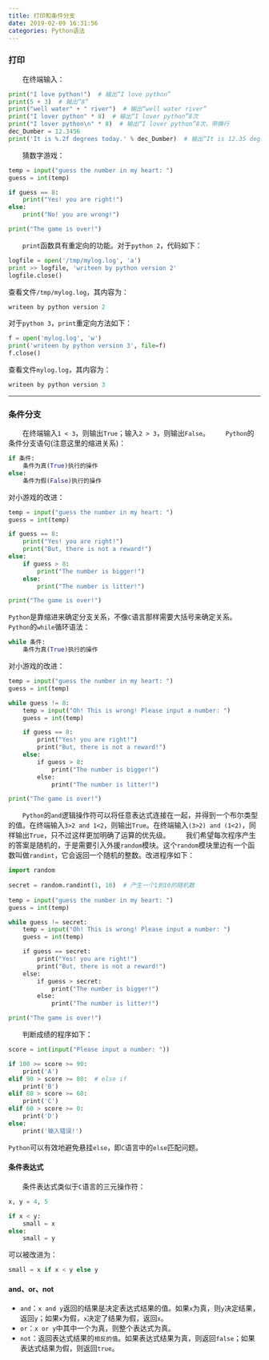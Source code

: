 ```yaml
---
title: 打印和条件分支
date: 2019-02-09 16:31:56
categories: Python语法
---
```

### 打印

&emsp;&emsp;在终端输入：

``` python
print("I love python!")  # 输出“I love python”
print(5 + 3)  # 输出“8”
print("well water" + " river")  # 输出“well water river”
print("I lover python" * 8)  # 输出“I lover python”8次
print("I lover python\n" * 8)  # 输出“I lover python”8次，带换行
dec_Dumber = 12.3456
print('It is %.2f degrees today.' % dec_Dumber)  # 输出“It is 12.35 degrees today.”
```

&emsp;&emsp;猜数字游戏：

``` python
temp = input("guess the number in my heart: ")
guess = int(temp)

if guess == 8:
    print("Yes! you are right!")
else:
    print("No! you are wrong!")

print("The game is over!")
```

&emsp;&emsp;`print`函数具有重定向的功能。对于`python 2`，代码如下：

``` python
logfile = open('/tmp/mylog.log', 'a')
print >> logfile, 'writeen by python version 2'
logfile.close()
```

查看文件`/tmp/mylog.log`，其内容为：

``` python
writeen by python version 2
```

对于`python 3`，`print`重定向方法如下：

``` python
f = open('mylog.log', 'w')
print('writeen by python version 3', file=f)
f.close()
```

查看文件`mylog.log`，其内容为：

``` python
writeen by python version 3
```

---

### 条件分支

&emsp;&emsp;在终端输入`1 < 3`，则输出`True`；输入`2 > 3`，则输出`False`。
&emsp;&emsp;`Python`的条件分支语句(注意这里的缩进关系)：

``` python
if 条件:
    条件为真(True)执行的操作
else:
    条件为假(False)执行的操作
```

对小游戏的改进：

``` python
temp = input("guess the number in my heart: ")
guess = int(temp)

if guess == 8:
    print("Yes! you are right!")
    print("But, there is not a reward!")
else:
    if guess > 8:
        print("The number is bigger!")
    else:
        print("The number is litter!")

print("The game is over!")
```

`Python`是靠缩进来确定分支关系，不像`C`语言那样需要大括号来确定关系。
&emsp;&emsp;`Python`的`while`循环语法：

``` python
while 条件:
    条件为真(True)执行的操作
```

对小游戏的改进：

``` python
temp = input("guess the number in my heart: ")
guess = int(temp)

while guess != 8:
    temp = input("Oh! This is wrong! Please input a number: ")
    guess = int(temp)

    if guess == 8:
        print("Yes! you are right!")
        print("But, there is not a reward!")
    else:
        if guess > 8:
            print("The number is bigger!")
        else:
            print("The number is litter!")

print("The game is over!")
```

&emsp;&emsp;`Python`的`and`逻辑操作符可以将任意表达式连接在一起，并得到一个布尔类型的值。在终端输入`3>2 and 1<2`，则输出`True`。在终端输入`(3>2) and (1<2)`，同样输出`True`，只不过这样更加明确了运算的优先级。
&emsp;&emsp;我们希望每次程序产生的答案是随机的，于是需要引入外援`random`模块。这个`random`模块里边有一个函数叫做`randint`，它会返回一个随机的整数。改进程序如下：

``` python
import random
​
secret = random.randint(1, 10)  # 产生一个1到10的随机数
​
temp = input("guess the number in my heart: ")
guess = int(temp)

while guess != secret:
    temp = input("Oh! This is wrong! Please input a number: ")
    guess = int(temp)

    if guess == secret:
        print("Yes! you are right!")
        print("But, there is not a reward!")
    else:
        if guess > secret:
            print("The number is bigger!")
        else:
            print("The number is litter!")

print("The game is over!")
```

&emsp;&emsp;判断成绩的程序如下：

``` python
score = int(input("Please input a number: "))

if 100 >= score >= 90:
    print('A')
elif 90 > score >= 80:  # else if
    print('B')
elif 80 > score >= 60:
    print('C')
elif 60 > score >= 0:
    print('D')
else:
    print('输入错误!')  
```

`Python`可以有效地避免悬挂`else`，即`C`语言中的`else`匹配问题。

#### 条件表达式

&emsp;&emsp;条件表达式类似于`C`语言的三元操作符：

``` python
x, y = 4, 5

if x < y:
    small = x
else:
    small = y
```

可以被改进为：

``` python
small = x if x < y else y
```

#### and、or、not

- `and`：`x and y`返回的结果是决定表达式结果的值。如果`x`为真，则`y`决定结果，返回`y`；如果`x`为假，`x`决定了结果为假，返回`x`。
- `or`：`x or y`中其中一个为真，则整个表达式为真。
- `not`：返回表达式结果的`相反的值`。如果表达式结果为真，则返回`false`；如果表达式结果为假，则返回`true`。